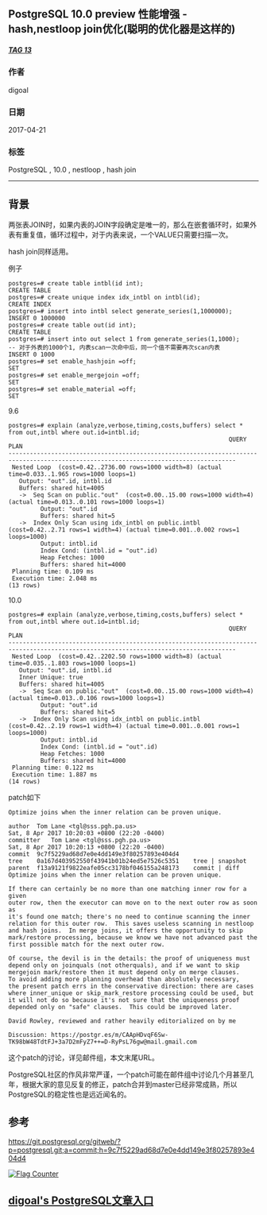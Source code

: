## PostgreSQL 10.0 preview 性能增强 - hash,nestloop join优化(聪明的优化器是这样的)   
##### [TAG 13](../class/13.md)                    
                                              
### 作者                                                 
digoal                                         
                                          
### 日期                                                                                                             
2017-04-21                                        
                                             
### 标签                                          
PostgreSQL , 10.0 , nestloop , hash join   
                                                                                                                
----                                                                                                          
                                                                                                                   
## 背景            
两张表JOIN时，如果内表的JOIN字段确定是唯一的，那么在嵌套循环时，如果外表有重复值，循环过程中，对于内表来说，一个VALUE只需要扫描一次。  
  
hash join同样适用。   
  
例子  
  
```  
postgres=# create table intbl(id int);  
CREATE TABLE  
postgres=# create unique index idx_intbl on intbl(id);  
CREATE INDEX  
postgres=# insert into intbl select generate_series(1,1000000);     
INSERT 0 1000000  
postgres=# create table out(id int);  
CREATE TABLE  
postgres=# insert into out select 1 from generate_series(1,1000);   
-- 对于外表的1000个1, 内表scan一次命中后，同一个值不需要再次scan内表  
INSERT 0 1000  
postgres=# set enable_hashjoin =off;  
SET  
postgres=# set enable_mergejoin =off;  
SET  
postgres=# set enable_material =off;  
SET  
```  
  
9\.6  
  
```  
postgres=# explain (analyze,verbose,timing,costs,buffers) select * from out,intbl where out.id=intbl.id;  
                                                              QUERY PLAN                                                                
--------------------------------------------------------------------------------------------------------------------------------------  
 Nested Loop  (cost=0.42..2736.00 rows=1000 width=8) (actual time=0.033..1.965 rows=1000 loops=1)  
   Output: "out".id, intbl.id  
   Buffers: shared hit=4005  
   ->  Seq Scan on public."out"  (cost=0.00..15.00 rows=1000 width=4) (actual time=0.013..0.101 rows=1000 loops=1)  
         Output: "out".id  
         Buffers: shared hit=5  
   ->  Index Only Scan using idx_intbl on public.intbl  (cost=0.42..2.71 rows=1 width=4) (actual time=0.001..0.002 rows=1 loops=1000)  
         Output: intbl.id  
         Index Cond: (intbl.id = "out".id)  
         Heap Fetches: 1000  
         Buffers: shared hit=4000  
 Planning time: 0.109 ms  
 Execution time: 2.048 ms  
(13 rows)  
```  
  
10\.0  
  
```  
postgres=# explain (analyze,verbose,timing,costs,buffers) select * from out,intbl where out.id=intbl.id;  
                                                              QUERY PLAN                                                                
--------------------------------------------------------------------------------------------------------------------------------------  
 Nested Loop  (cost=0.42..2202.50 rows=1000 width=8) (actual time=0.035..1.803 rows=1000 loops=1)  
   Output: "out".id, intbl.id  
   Inner Unique: true  
   Buffers: shared hit=4005  
   ->  Seq Scan on public."out"  (cost=0.00..15.00 rows=1000 width=4) (actual time=0.013..0.106 rows=1000 loops=1)  
         Output: "out".id  
         Buffers: shared hit=5  
   ->  Index Only Scan using idx_intbl on public.intbl  (cost=0.42..2.19 rows=1 width=4) (actual time=0.001..0.001 rows=1 loops=1000)  
         Output: intbl.id  
         Index Cond: (intbl.id = "out".id)  
         Heap Fetches: 1000  
         Buffers: shared hit=4000  
 Planning time: 0.122 ms  
 Execution time: 1.887 ms  
(14 rows)  
```  
  
patch如下  
  
```  
Optimize joins when the inner relation can be proven unique.  
  
author	Tom Lane <tgl@sss.pgh.pa.us>	  
Sat, 8 Apr 2017 10:20:03 +0800 (22:20 -0400)  
committer	Tom Lane <tgl@sss.pgh.pa.us>	  
Sat, 8 Apr 2017 10:20:13 +0800 (22:20 -0400)  
commit	9c7f5229ad68d7e0e4dd149e3f80257893e404d4  
tree	0a167d403952550f43941b01b24ed5e7526c5351	tree | snapshot  
parent	f13a9121f9822eafe05cc3178bf046155a248173	commit | diff  
Optimize joins when the inner relation can be proven unique.  
  
If there can certainly be no more than one matching inner row for a given  
outer row, then the executor can move on to the next outer row as soon as  
it's found one match; there's no need to continue scanning the inner  
relation for this outer row.  This saves useless scanning in nestloop  
and hash joins.  In merge joins, it offers the opportunity to skip  
mark/restore processing, because we know we have not advanced past the  
first possible match for the next outer row.  
  
Of course, the devil is in the details: the proof of uniqueness must  
depend only on joinquals (not otherquals), and if we want to skip  
mergejoin mark/restore then it must depend only on merge clauses.  
To avoid adding more planning overhead than absolutely necessary,  
the present patch errs in the conservative direction: there are cases  
where inner_unique or skip_mark_restore processing could be used, but  
it will not do so because it's not sure that the uniqueness proof  
depended only on "safe" clauses.  This could be improved later.  
  
David Rowley, reviewed and rather heavily editorialized on by me  
  
Discussion: https://postgr.es/m/CAApHDvqF6Sw-TK98bW48TdtFJ+3a7D2mFyZ7++=D-RyPsL76gw@mail.gmail.com  
```  
      
这个patch的讨论，详见邮件组，本文末尾URL。                            
                             
PostgreSQL社区的作风非常严谨，一个patch可能在邮件组中讨论几个月甚至几年，根据大家的意见反复的修正，patch合并到master已经非常成熟，所以PostgreSQL的稳定性也是远近闻名的。                                     
                             
## 参考                                      
https://git.postgresql.org/gitweb/?p=postgresql.git;a=commit;h=9c7f5229ad68d7e0e4dd149e3f80257893e404d4  
  
<a rel="nofollow" href="http://info.flagcounter.com/h9V1"  ><img src="http://s03.flagcounter.com/count/h9V1/bg_FFFFFF/txt_000000/border_CCCCCC/columns_2/maxflags_12/viewers_0/labels_0/pageviews_0/flags_0/"  alt="Flag Counter"  border="0"  ></a>  
  
  
  
  
## [digoal's PostgreSQL文章入口](https://github.com/digoal/blog/blob/master/README.md "22709685feb7cab07d30f30387f0a9ae")
  
